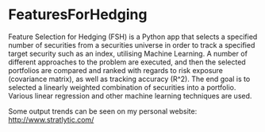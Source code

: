 # FeaturesForHedging

Feature Selection for Hedging (FSH) is a Python app that selects a specified number of securities from a securities universe in order to track a specified target security such as an index, utilising Machine Learning.  A number of different approaches to the problem are executed, and then the selected portfolios are compared and ranked with regards to risk exposure (covariance matrix), as well as tracking accuracy (R^2).  The end goal is to selected a linearly weighted combination of securities into a portfolio.  Various linear regression and other machine learning techniques are used.

Some output trends can be seen on my personal website: http://www.stratlytic.com/ 
